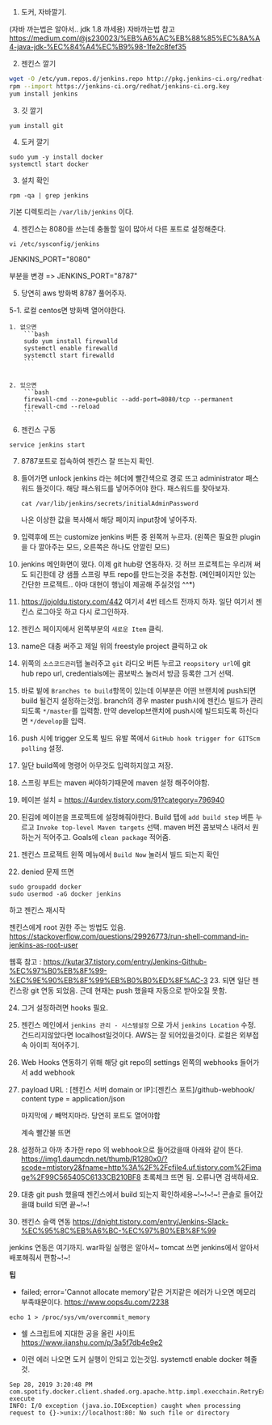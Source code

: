 1. 도커, 자바깔기.

(자바 까는법은 알아서.. jdk 1.8 까세용)
자바까는법 참고
https://medium.com/@js230023/%EB%A6%AC%EB%88%85%EC%8A%A4-java-jdk-%EC%84%A4%EC%B9%98-1fe2c8fef35

2. 젠킨스 깔기
```bash
wget -O /etc/yum.repos.d/jenkins.repo http://pkg.jenkins-ci.org/redhat-stable/jenkins.repo
rpm --import https://jenkins-ci.org/redhat/jenkins-ci.org.key
yum install jenkins
```

3. 깃 깔기
```
yum install git
```

4. 도커 깔기
```
sudo yum -y install docker
systemctl start docker
```

3. 설치 확인 
```
rpm -qa | grep jenkins
```
기본 디렉토리는 `/var/lib/jenkins` 이다.

4. 젠킨스는 8080을 쓰는데 충돌할 일이 많아서 다른 포트로 설정해준다.
```
vi /etc/sysconfig/jenkins
```
JENKINS_PORT="8080"

부분을 변경 => JENKINS_PORT="8787"

5. 당연히 aws 방화벽 8787 풀어주자.

5-1. 로컬 centos면 방화벽 열어야한다.

	1. 없으면 
		```bash
		sudo yum install firewalld
		systemctl enable firewalld
		systemctl start firewalld
		```


	2. 있으면 
		```bash
		firewall-cmd --zone=public --add-port=8080/tcp --permanent
		firewall-cmd --reload
		```

6. 젠킨스 구동
```
service jenkins start
```

7. 8787포트로 접속하여 젠킨스 잘 뜨는지 확인.

8. 들어가면 unlock jenkins 라는 헤더에 빨간색으로 경로 뜨고 administrator 패스워드 뜰것이다.
	해당 패스워드를 넣어주어야 한다. 패스워드를 찾아보자.
	```
	cat /var/lib/jenkins/secrets/initialAdminPassword
	```
	나온 이상한 값을 복사해서 해당 페이지 input창에 넣어주자.

9. 입력후에 뜨는 customize jenkins 버튼 중 왼쪽꺼 누르자.
	(왼쪽은 필요한 plugin을 다 깔아주는 모드, 오른쪽은 하나도 안깔린 모드)
	
10. jenkins 메인화면이 떴다. 이제 git hub랑 연동하자.
	깃 허브 프로젝트는 우리꺼 써도 되긴한데 걍 샘플 스프링 부트 repo를 만드는것을 추천함.
	(메인페이지만 있는 간단한 프로젝트.. 아마 대현이 행님이 제공해 주실것임 ^^*)
	

11. https://jojoldu.tistory.com/442
여기서 4번 테스트 전까지 하자.
일단 여기서 젠킨스 로그아웃 하고 다시 로그인하자.

12. 젠킨스 페이지에서 왼쪽부분의 `새로운 Item` 클릭.

13. name은 대충 써주고 제일 위의 freestyle project 클릭하고 ok

14. 위쪽의 `소스코드관리`탭 눌러주고 `git` 라디오 버튼 누르고 `reopsitory url`에 git hub repo url,
	credentials에는 콤보박스 눌러서 방금 등록한 그거 선택.
	
15. 바로 빝에 `Branches to build`항목이 있는데 이부분은 어떤 브랜치에 push되면 build 될건지 설정하는것임.
branch의 경우 master push시에 젠킨스 빌드가 관리 되도록 `*/master`를 입력함. 만약 develop브랜치에 push시에 빌드되도록 하신다면 `*/develop`을 입력.

16. push 시에 trigger 오도록 빌드 유발 쪽에서 `GitHub hook trigger for GITScm polling` 설정.

17. 일단 build쪽에 명령어 아무것도 입력하지않고 저장.

19. 스프링 부트는 maven 써야하기때문에 maven 설정 해주어야함.

20. 메이븐 설치 = https://4urdev.tistory.com/91?category=796940

21. 된김에 메이븐을 프로젝트에 설정해줘야한다.
	Build 탭에 `add build step` 버튼 누르고 `Invoke top-level Maven targets` 선택.
		maven 버전 콤보박스 내려서 원하는거 적어주고. Goals에 `clean package` 적어줌.

22. 젠킨스 프로젝트 왼쪽 메뉴에서 `Build Now` 눌러서 빌드 되는지 확인

23. denied 문제 뜨면 
```
sudo groupadd docker
sudo usermod -aG docker jenkins
```
하고 젠킨스 재시작

젠킨스에게 root 권한 주는 방법도 있음.
https://stackoverflow.com/questions/29926773/run-shell-command-in-jenkins-as-root-user

웹훅 참고 : https://kutar37.tistory.com/entry/Jenkins-Github-%EC%97%B0%EB%8F%99-%EC%9E%90%EB%8F%99%EB%B0%B0%ED%8F%AC-3
23. 되면 일단 젠킨스랑 git 연동 되었음. 근데 현재는 push 했을때 자동으로 받아오질 못함.

24. 그거 설정하려면 hooks 필요.

25. 젠킨스 메인에서 `jenkins 관리 - 시스템설정` 으로 가서 `jenkins Location` 수정.
	건드리지않았다면 localhost일것이다. AWS는 잘 되어있을것이다. 로컬은 외부접속 아이피 적어주기.

25. Web Hooks 연동하기 위해 해당 git repo의 settings 왼쪽의 webhooks 들어가서 add webhook

26. payload URL : [젠킨스 서버 domain or IP]:[젠킨스 포트]/github-webhook/
	content type = application/json
	
	마지막에 `/` 빼먹지마라.
	당연히 포트도 열어야함
	
	계속 빨간불 뜨면 
	
27. 설정하고 아까 추가한 repo 의 webhook으로 들어갔을때 아래와 같이 뜬다.
https://img1.daumcdn.net/thumb/R1280x0/?scode=mtistory2&fname=http%3A%2F%2Fcfile4.uf.tistory.com%2Fimage%2F99C565405C6133CB210BF8
초록체크 뜨면 됨. 오류나면 검색하세요.

28. 대충 git push 했을때 젠킨스에서 build 되는지 확인하세용~!~!~!~! 콘솔로 들어갔을떄 build 되면 끝~!~!

29. 젠킨스 슬랙 연동
https://dnight.tistory.com/entry/Jenkins-Slack-%EC%95%8C%EB%A6%BC-%EC%97%B0%EB%8F%99

jenkins 연동은 여기까지. war파일 실행은 알아서~ tomcat 쓰면 jenkins에서 알아서 배포해줘서 편함~!~!


**팁**
- failed; error='Cannot allocate memory'같은 거지같은 에러가 나오면 메모리 부족때문이다.
https://www.oops4u.com/2238

```
echo 1 > /proc/sys/vm/overcommit_memory
```

- 쉘 스크립트에 지대한 공을 올린 사이트
https://www.jianshu.com/p/3a5f7db4e9e2

- 이런 에러 나오면 도커 실행이 안되고 있는것임. systemctl enable docker 해줄것.
```
Sep 28, 2019 3:20:48 PM com.spotify.docker.client.shaded.org.apache.http.impl.execchain.RetryExec execute
INFO: I/O exception (java.io.IOException) caught when processing request to {}->unix://localhost:80: No such file or directory
```

